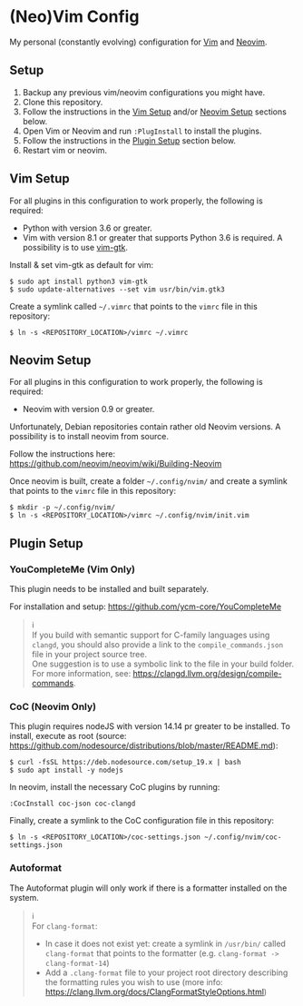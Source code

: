 # (Neo)Vim Config

My personal (constantly evolving) configuration for [Vim](https://www.vim.org/) and [Neovim](https://neovim.io/).


## Setup

1. Backup any previous vim/neovim configurations you might have.
1. Clone this repository.
1. Follow the instructions in the [Vim Setup](#vim-setup) and/or [Neovim Setup](#neovim-setup) sections below.
1. Open Vim or Neovim and run `:PlugInstall` to install the plugins.
1. Follow the instructions in the [Plugin Setup](#plugin-setup) section below. 
1. Restart vim or neovim.


## Vim Setup

For all plugins in this configuration to work properly, the following is required:

- Python with version 3.6 or greater.
- Vim with version 8.1 or greater that supports Python 3.6 is required.
  A possibility is to use [vim-gtk](https://packages.debian.org/stretch/vim-gtk).

Install & set vim-gtk as default for vim:
```
$ sudo apt install python3 vim-gtk
$ sudo update-alternatives --set vim usr/bin/vim.gtk3
```

Create a symlink called `~/.vimrc` that points to the `vimrc` file in this repository:
```
$ ln -s <REPOSITORY_LOCATION>/vimrc ~/.vimrc
```


## Neovim Setup

For all plugins in this configuration to work properly, the following is required:

- Neovim with version 0.9 or greater.

Unfortunately, Debian repositories contain rather old Neovim versions.
A possibility is to install neovim from source.

Follow the instructions here: https://github.com/neovim/neovim/wiki/Building-Neovim

Once neovim is built, create a folder `~/.config/nvim/` and create a symlink that points to the `vimrc` file in this repository:
```
$ mkdir -p ~/.config/nvim/
$ ln -s <REPOSITORY_LOCATION>/vimrc ~/.config/nvim/init.vim
```


## Plugin Setup


### YouCompleteMe (Vim Only)

This plugin needs to be installed and built separately.

For installation and setup: https://github.com/ycm-core/YouCompleteMe

> :information_source:<br>
> If you build with semantic support for C-family languages using `clangd`, you should also provide a link to the `compile_commands.json` file in your project source tree.<br>
> One suggestion is to use a symbolic link to the file in your build folder.<br>
> For more information, see: https://clangd.llvm.org/design/compile-commands.


### CoC (Neovim Only)

This plugin requires nodeJS with version 14.14 pr greater to be installed.
To install, execute as root (source: https://github.com/nodesource/distributions/blob/master/README.md):
```
$ curl -fsSL https://deb.nodesource.com/setup_19.x | bash
$ sudo apt install -y nodejs
```

In neovim, install the necessary CoC plugins by running:
```
:CocInstall coc-json coc-clangd
```

Finally, create a symlink to the CoC configuration file in this repository:
```
$ ln -s <REPOSITORY_LOCATION>/coc-settings.json ~/.config/nvim/coc-settings.json
```


### Autoformat

The Autoformat plugin will only work if there is a formatter installed on the system.

> :information_source:<br>
> For `clang-format`:<br>
> - In case it does not exist yet: create a symlink in `/usr/bin/` called `clang-format` that points to the formatter (e.g. `clang-format -> clang-format-14`)
> - Add a `.clang-format` file to your project root directory describing the formatting rules you wish to use (more info: https://clang.llvm.org/docs/ClangFormatStyleOptions.html)

